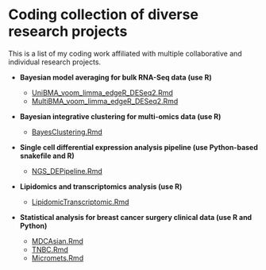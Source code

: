 # Coding collection of diverse research projects

This is a list of my coding work affiliated with multiple collaborative and individual research projects.

- **Bayesian model averaging for bulk RNA-Seq data (use R)**
  - [UniBMA_voom_limma_edgeR_DESeq2.Rmd](UniBMA_voom_limma_edgeR_DESeq2.Rmd)
  - [MultiBMA_voom_limma_edgeR_DESeq2.Rmd](MultiBMA_voom_limma_edgeR_DESeq2.Rmd)

- **Bayesian integrative clustering for multi-omics data (use R)**
  - [BayesClustering.Rmd](BayesClustering.Rmd)
  
- **Single cell differential expression analysis pipeline (use Python-based snakefile and R)**
  - [NGS_DEPipeline.Rmd](NGS_DEPipeline.Rmd)
  
- **Lipidomics and transcriptomics analysis (use R)**
  - [LipidomicTranscriptomic.Rmd](LipidomicTranscriptomic.Rmd)

- **Statistical analysis for breast cancer surgery clinical data (use R and Python)**
  - [MDCAsian.Rmd](MDCAsian.Rmd)
  - [TNBC.Rmd](TNBC.Rmd)
  - [Micromets.Rmd](Micromets.Rmd)
